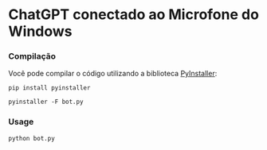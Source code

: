 # ChatGPT conectado ao Microfone do Windows

### Compilação

Você pode compilar o código utilizando a biblioteca [PyInstaller](https://github.com/pyinstaller/pyinstaller):

```
pip install pyinstaller

pyinstaller -F bot.py
```

### Usage

```
python bot.py
```
